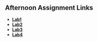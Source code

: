 ## Afternoon Assignment Links

* **[Lab1](https://kylerliscinski.github.io/triviaNight/)**
* **[Lab2](https://kylerliscinski.github.io/gregslistAsyncMVC/)**
* **[Lab3](https://kylerliscinski.github.io/pokedex/)**
* **[Lab4](https://kylerliscinski.github.io/Gifted/)**
